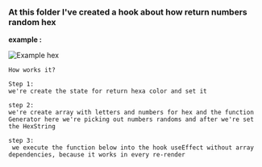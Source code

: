 ### At this folder I've created a hook about how return numbers random hex

**example :**

![Example hex]("https://upload.wikimedia.org/wikipedia/commons/thumb/e/eb/Hexadecimal_multiplication_table.svg/2000px-Hexadecimal_multiplication_table.svg.png")

    How works it?

    Step 1:
    we're create the state for return hexa color and set it

    step 2:
    we're create array with letters and numbers for hex and the function Generator here we're picking out numbers randoms and after we're set the HexString       

    step 3: 
     we execute the function below into the hook useEffect without array dependencies, because it works in every re-render 
